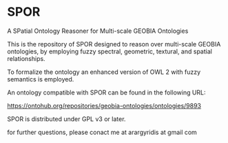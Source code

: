# SPOR
A SPatial Ontology Reasoner for Multi-scale GEOBIA Ontologies

This is the repository of SPOR designed to reason over multi-scale GEOBIA ontologies, by employing fuzzy spectral, geometric, textural, and spatial relationships. 

To formalize the ontology an enhanced version of OWL 2 with fuzzy semantics is employed.

An ontology compatible with SPOR can be found in the following URL:

https://ontohub.org/repositories/geobia-ontologies/ontologies/9893

SPOR is distributed under GPL v3 or later.

for further questions, please conact me at arargyridis at gmail  com 
